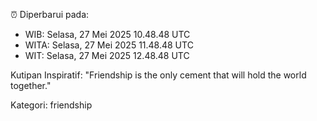 ⏰ Diperbarui pada:
- WIB: Selasa, 27 Mei 2025 10.48.48 UTC
- WITA: Selasa, 27 Mei 2025 11.48.48 UTC
- WIT: Selasa, 27 Mei 2025 12.48.48 UTC

Kutipan Inspiratif:
"Friendship is the only cement that will hold the world together."


Kategori: friendship

